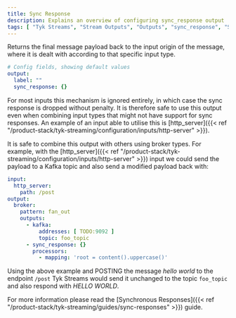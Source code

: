 ```yaml
---
title: Sync Response
description: Explains an overview of configuring sync_response output
tags: [ "Tyk Streams", "Stream Outputs", "Outputs", "sync_response", "Sync Response" ]
---
```


Returns the final message payload back to the input origin of the message, where it is dealt with according to that specific input type.

```yml
# Config fields, showing default values
output:
  label: ""
  sync_response: {}
```

For most inputs this mechanism is ignored entirely, in which case the sync response is dropped without penalty. It is therefore safe to use this output even when combining input types that might not have support for sync responses. An example of an input able to utilise this is [http_server]({{< ref "/product-stack/tyk-streaming/configuration/inputs/http-server" >}}).

It is safe to combine this output with others using broker types. For example, with the [http_server]({{< ref "/product-stack/tyk-streaming/configuration/inputs/http-server" >}}) input we could send the payload to a Kafka topic and also send a modified payload back with:

```yaml
input:
  http_server:
    path: /post
output:
  broker:
    pattern: fan_out
    outputs:
      - kafka:
          addresses: [ TODO:9092 ]
          topic: foo_topic
      - sync_response: {}
        processors:
          - mapping: 'root = content().uppercase()'
```

Using the above example and POSTING the message *hello world* to the endpoint `/post` Tyk Streams would send it unchanged to the topic `foo_topic` and also respond with *HELLO WORLD*.

For more information please read the [Synchronous Responses]({{< ref "/product-stack/tyk-streaming/guides/sync-responses" >}}) guide.
